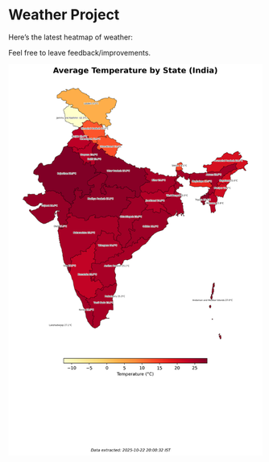 # Weather Project

Here’s the latest heatmap of weather:

Feel free to leave feedback/improvements.

![India Heatmap](docs/assets/india_heatmap.png?v=F8EA8A)
